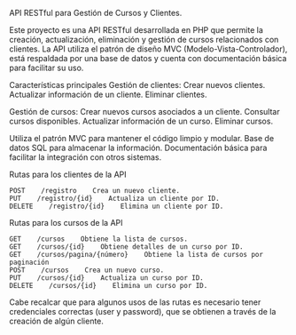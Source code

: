 API RESTful para Gestión de Cursos y Clientes.

Este proyecto es una API RESTful desarrollada en PHP que permite la creación, actualización, eliminación y gestión de cursos relacionados con clientes. La API utiliza el patrón de diseño MVC (Modelo-Vista-Controlador), está respaldada por una base de datos y cuenta con documentación básica para facilitar su uso.

Características principales
Gestión de clientes:
  Crear nuevos clientes.
  Actualizar información de un cliente.
  Eliminar clientes.

Gestión de cursos:
  Crear nuevos cursos asociados a un cliente.
  Consultar cursos disponibles.
  Actualizar información de un curso.
  Eliminar cursos.
  
Utiliza el patrón MVC para mantener el código limpio y modular.
Base de datos SQL para almacenar la información.
Documentación básica para facilitar la integración con otros sistemas.


Rutas para los clientes de la API

    POST    /registro    Crea un nuevo cliente.
    PUT    /registro/{id}    Actualiza un cliente por ID.
    DELETE    /registro/{id}    Elimina un cliente por ID.
    
Rutas para los cursos de la API

    GET    /cursos    Obtiene la lista de cursos.
    GET    /cursos/{id}    Obtiene detalles de un curso por ID. 
    GET    /cursos/pagina/{número}    Obtiene la lista de cursos por paginación
    POST    /cursos    Crea un nuevo curso.
    PUT    /cursos/{id}    Actualiza un curso por ID.
    DELETE    /cursos/{id}    Elimina un curso por ID.

Cabe recalcar que para algunos usos de las rutas es necesario tener credenciales correctas (user y password), que se obtienen a través de la creación de algún cliente.
